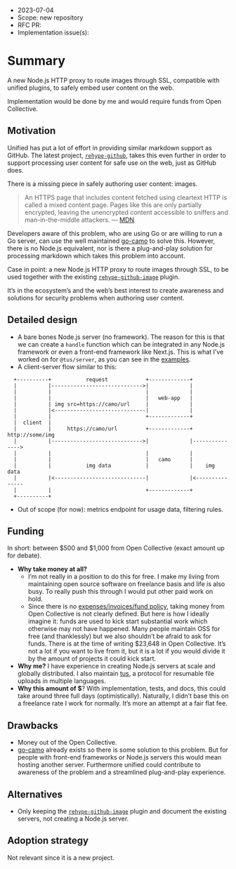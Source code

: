 *   2023-07-04
*   Scope: new repository
*   RFC PR: <!-- leave this empty -->
*   Implementation issue(s): <!-- leave this empty -->

# Summary

A new Node.js HTTP proxy to route images through SSL, compatible with unified
plugins, to safely embed user content on the web.

Implementation would be done by me and would require funds from Open Collective.

## Motivation

Unified has put a lot of effort in providing similar markdown support as GitHub.
The latest project, [`rehype-github`][], takes this even further in order to
support processing user content for safe use on the web, just as GitHub does.

There is a missing piece in safely authoring user content: images.

> An HTTPS page that includes content fetched using cleartext HTTP is called a
> mixed content page.  Pages like this are only partially encrypted, leaving the
> unencrypted content accessible to sniffers and man-in-the-middle attackers.
> — [MDN](https://developer.mozilla.org/en-US/docs/Web/Security/Mixed_content)

Developers aware of this problem, who are using Go or are willing to run a Go
server, can use the well maintained [go-camo][] to solve this.  However, there
is no Node.js equivalent, nor is there a plug-and-play solution for processing
markdown which takes this problem into account.

Case in point: a new Node.js HTTP proxy to route images through SSL, to be
used together with the existing [`rehype-github-image`][] plugin.

It’s in the ecosystem’s and the web’s best interest to create awareness and
solutions for security problems when authoring user content.

## Detailed design

*   A bare bones Node.js server (no framework).
    The reason for this is that we can create a `handle` function which can be
    integrated in any Node.js framework or even a front-end framework
    like Next.js.  This is what I’ve worked on for `@tus/server`,
    as you can see in the [examples](https://github.com/tus/tus-node-server/tree/main/packages/server#examples).
*   A client-server flow similar to this:

```text
  +----------+           request            +-------------+
  |          |----------------------------->|             |
  |          |                              |             |
  |          |                              |   web-app   |
  |          | img src=https://camo/url     |             |
  |          |<-----------------------------|             |
  |          |                              +-------------+
  |  client  |
  |          |     https://camo/url         +-------------+ http://some/img
  |          |----------------------------->|             |--------------->
  |          |                              |             |
  |          |                              |   camo      |
  |          |           img data           |             |    img data
  |          |<-----------------------------|             |<---------------
  |          |                              +-------------+
  +----------+
```

*   Out of scope (for now): metrics endpoint for usage data, filtering rules.

## Funding

In short: between $500 and $1,000 from Open Collective (exact amount up for
debate).

*   **Why take money at all?**
    *   I’m not really in a position to do this for free.  I make my living from
        maintaining open source software on freelance basis and life is also
        busy.  To really push this through I would put other paid work on hold.
    *   Since there is no
        [expenses/invoices/fund policy](https://github.com/unifiedjs/collective/issues/34),
        taking money from Open Collective is not clearly defined.
        But here is how I ideally imagine it:
        funds are used to kick start substantial work which
        otherwise may not have happened.  Many people maintain OSS for free
        (and thanklessly) but we also shouldn’t be afraid to ask for funds.
        There is at the time of writing $23,648 in Open Collective.
        It’s not a lot if you want to live from it,
        but it is a lot if you would divide it by the amount of
        projects it could kick start.
*   **Why me?**  I have experience in creating Node.js servers at scale and
    globally distributed.  I also maintain [tus](https://tus.io/), a protocol
    for resumable file uploads in multiple languages.
*   **Why this amount of $**?  With implementation, tests, and docs, this could
    take around three full days (optimistically).  Naturally, I didn’t base this
    on a freelance rate I work for normally.  It’s more an attempt at a fair
    flat fee.

## Drawbacks

*   Money out of the Open Collective.
*   [go-camo][] already exists so there is some solution to this problem.
    But for people with front-end frameworks or Node.js servers this would mean
    hosting another server.  Furthermore unified could contribute to awareness
    of the problem and a streamlined plug-and-play experience.

## Alternatives

*   Only keeping the [`rehype-github-image`][] plugin and document the existing
    servers, not creating a Node.js server.

## Adoption strategy

Not relevant since it is a new project.

[`rehype-github`]: https://github.com/rehypejs/rehype-github

[`rehype-github-image`]: https://github.com/rehypejs/rehype-github/tree/main/packages/image

[go-camo]: https://github.com/cactus/go-camo
